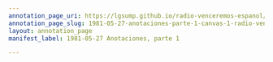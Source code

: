 ```yaml
---
annotation_page_uri: https://lgsump.github.io/radio-venceremos-espanol/annotations/1981-05-27-anotaciones-parte-1-canvas-1-radio-venceremos--fmln.json
annotation_page_slug: 1981-05-27-anotaciones-parte-1-canvas-1-radio-venceremos--fmln
layout: annotation_page
manifest_label: 1981-05-27 Anotaciones, parte 1

---
```

